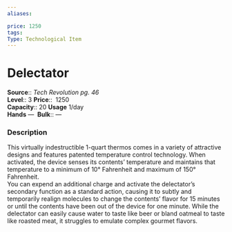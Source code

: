 ```yaml
---
aliases: 

price: 1250
tags: 
Type: Technological Item
---
```


# Delectator

**Source**:: _Tech Revolution pg. 46_  
**Level**:: 3
**Price**::  1250  
**Capacity**:: 20 **Usage** 1/day  
**Hands** — 
**Bulk**:: —

### Description

This virtually indestructible 1-quart thermos comes in a variety of attractive designs and features patented temperature control technology. When activated, the device senses its contents’ temperature and maintains that temperature to a minimum of 10° Fahrenheit and maximum of 150° Fahrenheit.  
You can expend an additional charge and activate the delectator’s secondary function as a standard action, causing it to subtly and temporarily realign molecules to change the contents’ flavor for 15 minutes or until the contents have been out of the device for one minute. While the delectator can easily cause water to taste like beer or bland oatmeal to taste like roasted meat, it struggles to emulate complex gourmet flavors.

